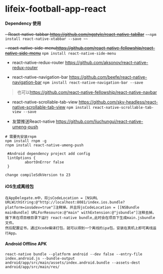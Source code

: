 # lifeix-football-app-react

####  Dependency 使用

~~- React-native-tabbar <https://github.com/ngstyle/react-native-tabBar>~~
`~~npm install react-native-xtabbar --save ~~`

~~- react-native-side-menu<https://github.com/react-native-fellowship/react-native-side-menu>~~
`npm install react-native-side-menu`

- react-native-redux-router <https://github.com/aksonov/react-native-redux-router>

- react-native-navigation-bar <https://github.com/beefe/react-native-navigation-bar>
`npm install react-native-navigation-bar --save`

> 也可以<https://github.com/react-native-fellowship/react-native-navbar>

- react-native-scrollable-tab-view <https://github.com/skv-headless/react-native-scrollable-tab-view> 
`npm install react-native-scrollable-tab-view --save`

-  友盟推送React-native <https://github.com/liuchungui/react-native-umeng-push>

```
# 需要先安装rnpm 
npm install rnpm -g 
rnpm install react-native-umeng-push

 #Android dependency project add config 
 lintOptions {
         abortOnError false
 } 

change compileSdkVersion to 23

```

#### iOS生成离线包

```
在AppDelegate.m中，将jsCodeLocation = [NSURL URLWithString:@"http://localhost:8081/index.ios.bundle?platform=ios&dev=true"]注释掉。并且将jsCodeLocation = [[NSBundle mainBundle] URLForResource:@"main" withExtension:@"jsbundle"]注释去掉。
接下来在项目根目录下运行 react-native bundle,此时会在项目下生成main.jsbundle文件。
然后配置证书，通过Xcode编译打包，就可以得到一个离线的ipa包，安装在真机上即可离线运行App。
```

#### Android Offline APK 
`react-native bundle --platform android --dev false --entry-file index.android.js --bundle-output android/app/src/main/assets/index.android.bundle --assets-dest android/app/src/main/res/`

